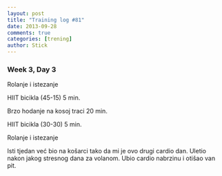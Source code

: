 ```yaml
---
layout: post
title: "Training log #81"
date: 2013-09-28
comments: true
categories: [trening]
author: Stick
---
```


### Week 3, Day 3  

Rolanje i istezanje 

HIIT bicikla (45-15) 5 min.  

Brzo hodanje na kosoj traci 20 min.  

HIIT bicikla (30-30) 5 min.  

Rolanje i istezanje  

Isti tjedan već bio na košarci tako da mi je ovo drugi cardio dan. Uletio nakon jakog stresnog dana za volanom. Ubio cardio nabrzinu i otišao van pit.